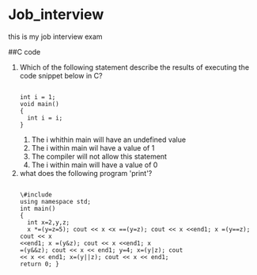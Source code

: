 # Job_interview

this is my job interview exam

##C code
<ol>
<li>Which of the following statement describe the results of executing the code snippet below in C?</li>
<pre><code>
int i = 1;
void main()
{
  int i = i;
}</code></pre>

  <ol>
  <li>The i whithin main will have an undefined value</li>
  <li>The i within main wil have a value of 1</li>
  <li>The compiler will not allow this statement</li>
  <li>The i within main will have a value of 0</li>
  </ol>

<li>what does the following program 'print'?</li>
<pre><code>
\#include <iostream>
using namespace std;
int main()
{
  int x=2,y,z;
  x *=(y=z=5); cout << x <<end1;
  z=3;
  
  x ==(y=z); cout << x <<end1;
  x =(y==z); cout << x <<end1;
  x =(y&z); cout << x <<end1;
  x =(y&&z); cout << x << end1;
  y=4;
  x=(y|z); cout << x << end1;
  x=(y||z); cout << x << end1;
  return 0;
}
</code></pre>
  
  
  
